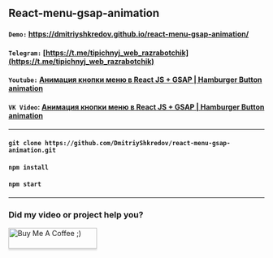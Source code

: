## React-menu-gsap-animation

#### `Demo:` https://dmitriyshkredov.github.io/react-menu-gsap-animation/

#### `Telegram:` [https://t.me/tipichnyj_web_razrabotchik](https://t.me/tipichnyj_web_razrabotchik)

#### `Youtube:` [Анимация кнопки меню в React JS + GSAP | Hamburger Button animation](https://youtu.be/tSQ5dbRgn6E)

#### `VK Video`: [Анимация кнопки меню в React JS + GSAP | Hamburger Button animation](https://vk.com/video/@tipichnyjvebrazrabotchik?z=video-222570561_456239048%2Fclub222570561%2Fpl_-222570561_-2)

---

#### `git clone https://github.com/DmitriyShkredov/react-menu-gsap-animation.git`

#### `npm install`

#### `npm start`

---

### Did my video or project help you?

<a href="https://www.buymeacoffee.com/DmitriyShkredov" target="_blank"><img src="https://www.buymeacoffee.com/assets/img/custom_images/orange_img.png" alt="Buy Me A Coffee ;)" style="height: 41px !important;width: 174px !important;box-shadow: 0px 3px 2px 0px rgba(190, 190, 190, 0.5) !important;-webkit-box-shadow: 0px 3px 2px 0px rgba(190, 190, 190, 0.5) !important;" ></a>
